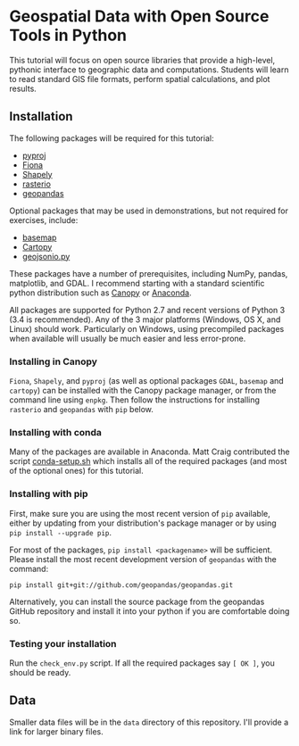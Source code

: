 Geospatial Data with Open Source Tools in Python
================================================

This tutorial will focus on open source libraries that provide a high-level, pythonic interface to geographic data and computations. Students will learn to read standard GIS file formats, perform spatial calculations, and plot results.

Installation
------------

The following packages will be required for this tutorial:

* [pyproj](https://pypi.python.org/pypi/pyproj)
* [Fiona](https://pypi.python.org/pypi/Fiona)
* [Shapely](https://pypi.python.org/pypi/Shapely)
* [rasterio](https://pypi.python.org/pypi/rasterio)
* [geopandas](https://github.com/geopandas/geopandas)

Optional packages that may be used in demonstrations, but not required for exercises, include:

* [basemap](https://pypi.python.org/pypi/basemap/1.0.2)
* [Cartopy](http://scitools.org.uk/cartopy)
* [geojsonio.py](https://github.com/jwass/geojsonio.py)

These packages have a number of prerequisites, including NumPy, pandas, matplotlib, and GDAL. I recommend starting with a standard scientific python distribution such as [Canopy](https://store.enthought.com) or [Anaconda](https://store.continuum.io/cshop/anaconda).

All packages are supported for Python 2.7 and recent versions of Python 3 (3.4 is recommended). Any of the 3 major platforms (Windows, OS X, and Linux) should work. Particularly on Windows, using precompiled packages when available will usually be much easier and less error-prone.

### Installing in Canopy ###

`Fiona`, `Shapely`, and `pyproj` (as well as optional packages `GDAL`, `basemap` and `cartopy`) can be installed with the Canopy package manager, or from the command line using `enpkg`. Then follow the instructions for installing `rasterio` and `geopandas` with `pip` below.

### Installing with conda ###

Many of the packages are available in Anaconda. Matt Craig contributed the script [conda-setup.sh](conda-setup.sh) which installs all of the required packages (and most of the optional ones) for this tutorial.

### Installing with pip ###

First, make sure you are using the most recent version of `pip` available, either by updating from your distribution's package manager or by using `pip install --upgrade pip`.

For most of the packages, `pip install <packagename>` will be sufficient. Please install the most recent development version of `geopandas` with the command:

    pip install git+git://github.com/geopandas/geopandas.git

Alternatively, you can install the source package from the geopandas GitHub repository and install it into your python if you are comfortable doing so.

### Testing your installation ###

Run the `check_env.py` script. If all the required packages say `[ OK ]`, you should be ready.

Data
----

Smaller data files will be in the `data` directory of this repository. I'll provide a link for larger binary files.
